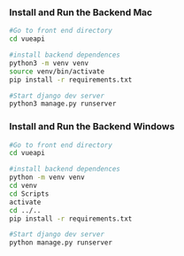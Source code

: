 ### Install and Run the Backend Mac

```bash
#Go to front end directory
cd vueapi

#install backend dependences
python3 -m venv venv
source venv/bin/activate
pip install -r requirements.txt

#Start django dev server
python3 manage.py runserver

```

### Install and Run the Backend Windows

```bash
#Go to front end directory
cd vueapi

#install backend dependences
python -m venv venv
cd venv
cd Scripts
activate
cd ../..
pip install -r requirements.txt

#Start django dev server
python manage.py runserver

```